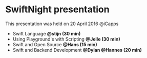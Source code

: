 # SwiftNight presentation

This presentation was held on 20 April 2016 @iCapps

- Swift Language __@stijn (30 min)__
- Using Playground's with Scripting __@Jelle (30 min)__
- Swift and Open Source __@Hans (15 min)__
- Swift and Backend Development __@Dylan @Hannes (20 min)__
